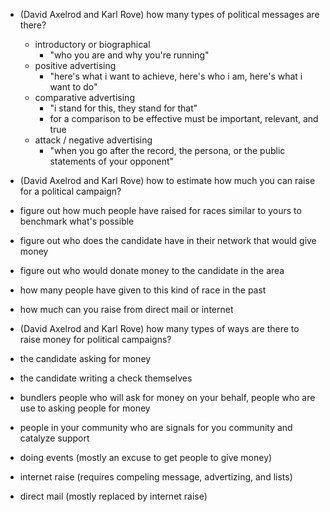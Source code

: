 * (David Axelrod and Karl Rove) how many types of political messages are there?
  * introductory or biographical
    * "who you are and why you're running"
  * positive advertising
    * "here's what i want to achieve, here's who i am, here's what i want to do"
  * comparative advertising
    * "i stand for this, they stand for that"
    * for a comparison to be effective must be important, relevant, and true
  * attack / negative advertising
    * "when you go after the record, the persona, or the public statements of your opponent"

* (David Axelrod and Karl Rove) how to estimate how much you can raise for a political campaign?
 * figure out how much people have raised for races similar to yours to benchmark what's possible
 * figure out who does the candidate have in their network that would give money
 * figure out who would donate money to the candidate in the area
 * how many people have given to this kind of race in the past
 * how much can you raise from direct mail or internet
 
* (David Axelrod and Karl Rove) how many types of ways are there to raise money for political campaigns?
 * the candidate asking for money
 * the candidate writing a check themselves
 * bundlers people who will ask for money on your behalf, people who are use to asking people for money
 * people in your community who are signals for you community and catalyze support
 * doing events (mostly an excuse to get people to give money)
 * internet raise (requires compeling message, advertizing, and lists)
 * direct mail (mostly replaced by internet raise)
 
